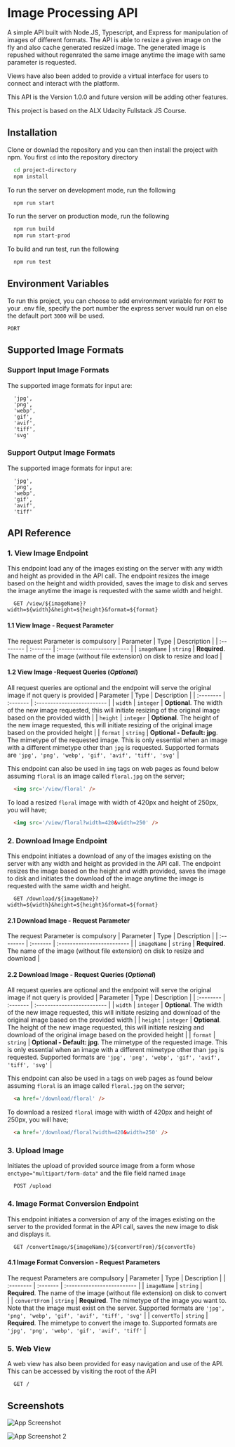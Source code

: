 
# Image Processing API

A simple API built with Node.JS, Typescript, and Express for manipulation of images of different formats. The API is able to resize a given image on the fly and also cache generated resized image. The generated image is repushed without regenrated the same image anytime the image with same parameter is requested.

Views have also been added to provide a virtual interface for users to connect and interact with the platform.

This API is the Version 1.0.0 and future version will be adding other features.

This project is based on the ALX Udacity Fullstack JS Course.

## Installation

Clone or downlad the repository and you can then install the project with npm. You first `cd` into the repository directory

```bash
  cd project-directory
  npm install
```

To run the server on development mode, run the following

```bash
  npm run start
```

To run the server on production mode, run the following

```bash
  npm run build
  npm run start-prod
```

To build and run test, run the following

```bash
  npm run test
```

## Environment Variables

To run this project, you can choose to add environment variable for `PORT` to your .env file, specify the port number the express server would run on else the default port `3000` will be used.

`PORT`

## Supported Image Formats

### Support Input Image Formats

The supported image formats for input are:

```text
  'jpg',
  'png',
  'webp',
  'gif',
  'avif',
  'tiff',
  'svg'
```

### Support Output Image Formats

The supported image formats for input are:

```text
  'jpg',
  'png',
  'webp',
  'gif',
  'avif',
  'tiff'
```

## API Reference

### 1. View Image Endpoint

This endpoint load any of the images existing on the server with any width and height as provided in the API call. The endpoint resizes the image based on the height and width provided, saves the image to disk and serves the image anytime the image is requested with the same width and height.

```http
  GET /view/${imageName}?width=${width}&height=${height}&format=${format}
```

#### 1.1 View Image - Request Parameter

The request Parameter is compulsory
| Parameter | Type     | Description                |
| :-------- | :------- | :------------------------- |
| `imageName` | `string` | **Required**. The name of the image (without file extension) on disk to resize and load |

#### 1.2 View Image -Request Queries (_Optional_)

All request queries are optional and the endpoint will serve the original image if not query is provided
| Parameter | Type     | Description                |
| :-------- | :------- | :------------------------- |
| `width` | `integer` | **Optional**. The width of the new image requested, this will initiate resizing of the original image based on the provided width |
| `height` | `integer` | **Optional**. The height of the new image requested, this will initiate resizing of the original image based on the provided height |
| `format` | `string` | **Optional - Default: jpg**. The mimetype of the requested image. This is only essential when an image with a different mimetype other than `jpg` is requested. Supported formats are `'jpg', 'png', 'webp', 'gif', 'avif', 'tiff', 'svg'` |

This endpoint can also be used in `img` tags on web pages as found below assuming `floral` is an image called `floral.jpg` on the server;

```html
  <img src='/view/floral' />
```

To load a resized `floral` image with width of 420px and height of 250px, you will have;

```html
  <img src='/view/floral?width=420&width=250' />
```
  
### 2. Download Image Endpoint

This endpoint initiates a download of any of the images existing on the server with any width and height as provided in the API call. The endpoint resizes the image based on the height and width provided, saves the image to disk and initiates the download of the image anytime the image is requested with the same width and height.

```http
  GET /download/${imageName}?width=${width}&height=${height}&format=${format}
```

#### 2.1 Download Image - Request Parameter

The request Parameter is compulsory
| Parameter | Type     | Description                |
| :-------- | :------- | :------------------------- |
| `imageName` | `string` | **Required**. The name of the image (without file extension) on disk to resize and download |

#### 2.2 Download Image - Request Queries (_Optional_)

All request queries are optional and the endpoint will serve the original image if not query is provided
| Parameter | Type     | Description                |
| :-------- | :------- | :------------------------- |
| `width` | `integer` | **Optional**. The width of the new image requested, this will initiate resizing and download of the original image based on the provided width |
| `height` | `integer` | **Optional**. The height of the new image requested, this will initiate resizing and download of the original image based on the provided height |
| `format` | `string` | **Optional - Default: jpg**. The mimetype of the requested image. This is only essential when an image with a different mimetype other than `jpg` is requested. Supported formats are `'jpg', 'png', 'webp', 'gif', 'avif', 'tiff', 'svg'` |

This endpoint can also be used in `a` tags on web pages as found below assuming `floral` is an image called `floral.jpg` on the server;

```html
  <a href='/download/floral' />
```

To download a resized `floral` image with width of 420px and height of 250px, you will have;

```html
  <a href='/download/floral?width=420&width=250' />
```

### 3. Upload Image

Initiates the upload of provided source image from a form whose `enctype="multipart/form-data"` and the file field named `image`

```http
  POST /upload
```

### 4. Image Format Conversion Endpoint

This endpoint initiates a conversion of any of the images existing on the server to the provided format in the API call, saves the new image to disk and displays it.

```http
  GET /convertImage/${imageName}/${convertFrom}/${convertTo}
```

#### 4.1 Image Format Conversion - Request Parameters

The request Parameters are compulsory
| Parameter | Type     | Description                |
| :-------- | :------- | :------------------------- |
| `imageName` | `string` | **Required**. The name of the image (without file extension) on disk to convert |
| `convertFrom` | `string` | **Required**. The mimetype of the image you want to. Note that the image must exist on the server. Supported formats are `'jpg', 'png', 'webp', 'gif', 'avif', 'tiff', 'svg'` |
| `convertTo` | `string` | **Required**. The mimetype to convert the image to. Supported formats are `'jpg', 'png', 'webp', 'gif', 'avif', 'tiff'` |

### 5. Web View

A web view has also been provided for easy navigation and use of the API. This can be accessed by visiting the root of the API

```http
  GET /
```

## Screenshots

![App Screenshot](https://ffesongl.sirv.com/ALX%20Udacity%20Projects/Project%201%20-%20Image%20Manipulator/localhost_3000_gallery.png)

![App Screenshot 2](https://ffesongl.sirv.com/ALX%20Udacity%20Projects/Project%201%20-%20Image%20Manipulator/Screenshot%20(1070).png)
